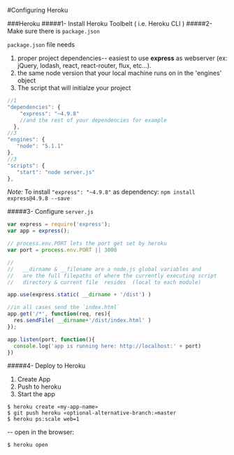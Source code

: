 #Configuring Heroku

###Heroku
#####1- Install Heroku Toolbelt ( i.e. Heroku CLI )
#####2- Make sure there is `package.json`

`package.json` file needs
  1. proper project dependencies-- easiest to use **express** as webserver (ex: jQuery, lodash, react, react-router, flux, etc...).
  2. the same node version that your local machine runs on in the 'engines' object
  3. The script that will initialze your project

```js
//1
"dependencies": {
    "express": "~4.9.8"
    //and the rest of your dependencies for example
  },
//3
"engines": {
   "node": "5.1.1"
},
//3
"scripts": {
   "start": "node server.js"
},
```

*Note:* To install `"express": "~4.9.8"` as dependency: `npm install express@4.9.8 --save`

#####3- Configure `server.js`
```js
var express = require('express');
var app = express();

// process.env.PORT lets the port get set by heroku
var port = process.env.PORT || 3000

//
//   __dirname & __filename are a node.js global variables and  
//   are the full filepaths of where the currently executing script 
//   directory & current file  resides  (local to each module)

app.use(express.static( __dirname + '/dist') )

//in all cases send the `index.html`
app.get('/*', function(req, res){
  res.sendFile( __dirname+'/dist/index.html' )
});

app.listen(port, function(){
  console.log('app is running here: http://localhost:' + port)
})
```


#####4- Deploy to Heroku
1. Create App
2. Push to heroku
3. Start the app

```
$ heroku create «my-app-name»
$ git push heroku «optional-alternative-branch:»master
$ heroku ps:scale web=1
```

-- open in the browser:
```
$ heroku open
```